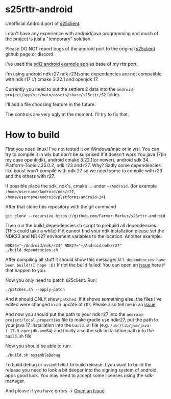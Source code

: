 # s25rttr-android
Unofficial Android port of [s25client](https://github.com/Return-To-The-Roots/s25client).

I don't have any experience with android/java programming and much of the project is just a "temporary" solution.

Please DO NOT report bugs of the android port to the original [s25client](https://github.com/Return-To-The-Roots/s25client) github page or discord.

I've used the [sdl2 android example app](https://github.com/libsdl-org/SDL/tree/SDL2/android-project) as base of my rttr port.

I'm using android ndk r27 ndk r23(some dependencies are not compatible with ndk r17 :/) cmake 3.22.1 and openjdk 17.

Currently you need to put the settlers 2 data into the `android-project/app/src/main/assets/share/s25rttr/S2` folder.

I'll add a file choosing feature in the future.

The controls are very ugly at the moment. I'll try to fix that.

# How to build

First you need linux! I've not tested it on Windows/mac or in wsl. You can try to compile it in wls but don't be surprised if it doesn't work
You java 17(in my case openkjdk), android cmake 3.22.1(or newer), android sdk 34, Platform-Tools v.35.0.2, ndk r23 and r27. Why? Sadly some dependencies like boost won't compile with ndk 27 so we need some to compile with r23 and the others with r27.

If possible place the sdk, ndk's, cmake ... under `~/Android`. (for example `/home/username/Android/ndk/r27`, `/home/username/Android/platforms/android-34`)

After that clone this repository with the git command

	git clone --recursive https://github.com/Farmer-Markus/s25rttr-android

Then run the build_dependencies.sh script to prebuild all dependencies. (This could take a while)
If it cannot find your ndk installation please set the NDK23 and NDK27 enviroment variables to the location.
Another example:

	NDK23="~/Android/ndk/r23" NDK27="~/Android/ndk/r27" ./build_dependencies.sh

After compiling all stuff it should show this message:
`All dependencies have been build!(I hope :D)`
If not the build failed! You can open an [issue](https://github.com/Farmer-Markus/s25rttr-android/issues) here if that happen to you.

Now you only need to patch s25client. Run:

	./patches.sh --apply-patch

And it should ONLY show `patched`. If it shows something else, the files I've edited were changed in an update of rttr. Please also tell me in an [issue](https://github.com/Farmer-Markus/s25rttr-android/issues).

And now you should put the path to your ndk r27 into the `android-project/local.properties` file to make gradle use ndkr27, put the path to your java 17 installation into the `build.sh` file (e.g. `/usr/lib/jvm/java-1.17.0-openjdk-amd64`) and finally also the sdk installation path into the `build.sh` file.

Now you should be able to run:

	./build.sh assembleDebug

To build debug or `assembleRel` to build release. I you want to build the release you need to look a bit deeper into the signing system of android apps good luck.
You may need to accept some licenses using the sdk-manager.

And please if you have errors -> [Open an Issue](https://github.com/Farmer-Markus/s25rttr-android/issues)
